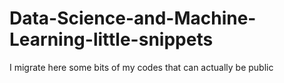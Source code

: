 # Data-Science-and-Machine-Learning-little-snippets
I migrate here some bits of my codes that can actually be public 
